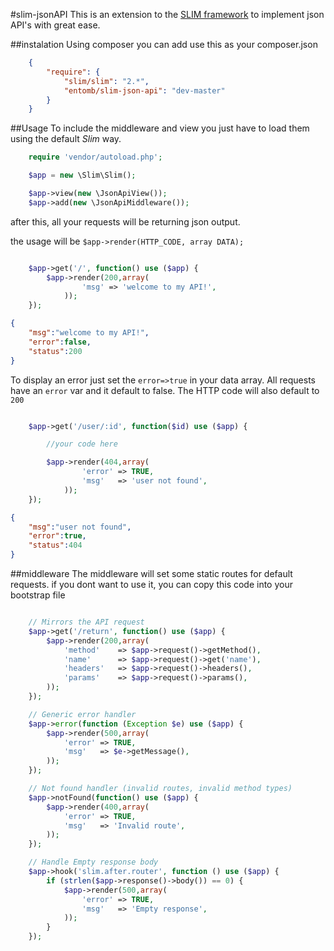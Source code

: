 #slim-jsonAPI
This is an extension to the [SLIM framework](https://github.com/codeguy/Slim) to implement json API's with great ease.

##instalation
Using composer you can add use this as your composer.json

```json
    {
        "require": {
            "slim/slim": "2.*",
            "entomb/slim-json-api": "dev-master"
        }
    }

```

##Usage
To include the middleware and view you just have to load them using the default _Slim_ way.

```php
    require 'vendor/autoload.php';

    $app = new \Slim\Slim();

    $app->view(new \JsonApiView());
    $app->add(new \JsonApiMiddleware());
```

after this, all your requests will be returning json output.

the usage will be `$app->render(HTTP_CODE, array DATA);`

```php

    $app->get('/', function() use ($app) {
        $app->render(200,array(
                'msg' => 'welcome to my API!',
            ));
    });

```
```json
{
    "msg":"welcome to my API!",
    "error":false,
    "status":200
}

```


To display an error just set the `error=>true` in your data array.
All requests have an `error` var and it default to false.
The HTTP code will also default to `200`

```php

    $app->get('/user/:id', function($id) use ($app) {

        //your code here

        $app->render(404,array(
                'error' => TRUE,
                'msg'   => 'user not found',
            ));
    });

```
```json
{
    "msg":"user not found",
    "error":true,
    "status":404
}

```


##middleware
The middleware will set some static routes for default requests.
if you dont want to use it, you can copy this code into your bootstrap file

```php

    // Mirrors the API request
    $app->get('/return', function() use ($app) {
        $app->render(200,array(
            'method'    => $app->request()->getMethod(),
            'name'      => $app->request()->get('name'),
            'headers'   => $app->request()->headers(),
            'params'    => $app->request()->params(),
        ));
    });

    // Generic error handler
    $app->error(function (Exception $e) use ($app) {
        $app->render(500,array(
            'error' => TRUE,
            'msg'   => $e->getMessage(),
        ));
    });

    // Not found handler (invalid routes, invalid method types)
    $app->notFound(function() use ($app) {
        $app->render(400,array(
            'error' => TRUE,
            'msg'   => 'Invalid route',
        ));
    });

    // Handle Empty response body
    $app->hook('slim.after.router', function () use ($app) {
        if (strlen($app->response()->body()) == 0) {
            $app->render(500,array(
                'error' => TRUE,
                'msg'   => 'Empty response',
            ));
        }
    });


```

